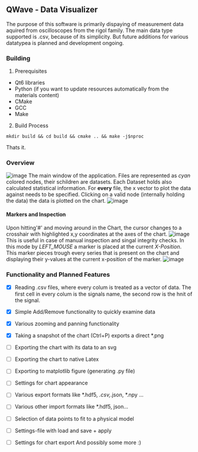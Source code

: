 ## QWave - Data Visualizer
The purpose of this software is primarily dispaying of 
measurement data aquired from oscilloscopes from the rigol family.
The main data type supported is .csv, because of its simplicity. But future additions for various datatypea 
is planned and development ongoing.

### Building
1. Prerequisites 
- Qt6 libraries 
- Python (if you want to update resources automatically from the materials content)
- CMake 
- GCC
- Make
2. Build Process
```
mkdir build && cd build && cmake .. && make -j$nproc
```
Thats it. 
### Overview
![image](https://github.com/user-attachments/assets/224410fd-6fee-4267-89ec-e9b06a3622f8)
The main window of the application. Files are represented as _cyan_ colored nodes, their schildren are datasets. Each Dataset holds also calculated statistical information. For __every__ file, the x vector to plot the data against needs to be specified. Clicking on a valid node (internally holding the data) the data is plotted on the chart. 
![image](https://github.com/user-attachments/assets/d9a9abab-528d-46da-a848-775092bd8e1e)


#### Markers and Inspection
Upon hitting'#' and moving around in the Chart, the cursor changes to a crosshair with highlighted x,y coordinates at the axes of the chart.
![image](https://github.com/user-attachments/assets/08662f09-8d34-4ce6-96ff-1f7ad5fd8562)
This is useful in case of manual inspection and singal integrity checks. In this mode by _LEFT_MOUSE_ a marker is placed at the current _X-Position_. This marker pieces trough every series that is present on the chart and displaying their y-values at the current x-position of the marker. 
![image](https://github.com/user-attachments/assets/2a941f08-d21d-44d0-97b0-1b28bdbf260f)

### Functionality and Planned Features
- [x] Reading .csv files, where every colum is treated as a vector of data. The first cell in every colum is the signals name, the second row is the hnit of the signal.
- [x] Simple Add/Remove functionality to quickly examine data
- [x] Various zooming and panning functionality  
- [x] Taking a snapshot of the chart (Ctrl+P) exports a direct *.png
- [ ] Exporting the chart with its data to an svg
- [ ] Exporting the chart to native Latex
- [ ] Exporting to matplotlib figure (generating .py file)
- [ ] Settings for chart appearance
- [ ] Various export formats like *.hdf5, *.csv,*.json, *.npy ...
- [ ] Various other import formats like *.hdf5, json...
- [ ] Selection of data points to fit to a physical model
- [ ] Settings-file with load and save + apply
- [ ] Settings for chart export
And possibly some more :)

